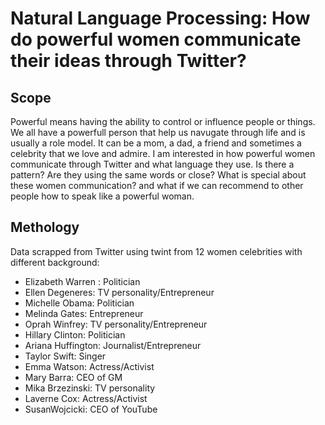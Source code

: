 # Natural Language Processing: How do powerful women communicate their ideas through Twitter?

## Scope

Powerful means having the ability to control or influence people or things. We all have a powerfull person that help us navugate through life and is usually a role model. It can be a mom, a dad, a friend and sometimes a celebrity that we love and admire.
I am interested in how powerful women communicate through Twitter and what language they use. Is there a pattern? Are they using the same words or close? What is special about these women communication? and what if we can recommend to other people how to speak like a powerful woman.


## Methology

Data scrapped from Twitter using twint from 12 women celebrities with different background:

- Elizabeth Warren : Politician
- Ellen Degeneres: TV personality/Entrepreneur
- Michelle Obama: Politician
- Melinda Gates: Entrepreneur
- Oprah Winfrey: TV personality/Entrepreneur
- Hillary Clinton: Politician
- Ariana Huffington: Journalist/Entrepreneur
- Taylor Swift: Singer
- Emma Watson: Actress/Activist
- Mary Barra: CEO of GM
- Mika Brzezinski: TV personality
- Laverne Cox: Actress/Activist
- SusanWojcicki: CEO of YouTube
